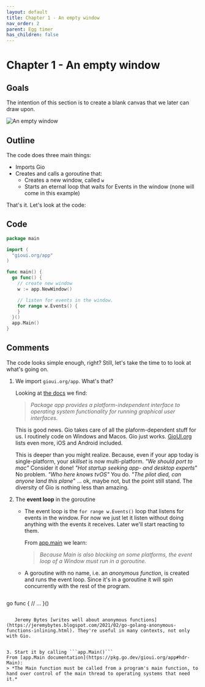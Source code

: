 ```yaml
---
layout: default
title: Chapter 1 - An empty window 
nav_order: 2
parent: Egg timer
has_children: false
---
```


# Chapter 1 - An empty window

## Goals
The intention of this section is to create a blank canvas that we later can draw upon. 

![An empty window](01_empty_window.gif)

## Outline

The code does three main things:
 - Imports Gio
 - Creates and calls a goroutine that: 
   - Creates a new window, called `w`
   - Starts an eternal loop that waits for Events in the window (none will come in this example)

That's it. Let's look at the code:

## Code
```go
package main

import (
  "gioui.org/app"
)

func main() {
  go func() {
    // create new window
    w := app.NewWindow()

    // listen for events in the window.
    for range w.Events() {
    }
  }()
  app.Main()
}
```

## Comments

The code looks simple enough, right? Still, let's take the time to to look at what's going on.

1. We import ```gioui.org/app```. What's that?
   
   Looking at [the docs](https://pkg.go.dev/gioui.org/app) we find:
   > *Package app provides a platform-independent interface to operating system functionality for running graphical user interfaces.*
   
   This is good news. Gio takes care of all the plaform-dependent stuff for us. I routinely code on Windows and Macos. Gio just works. [GioUI.org](gioui.org) lists even more, iOS and Android included. 
   
   This is deeper than you might realize. Because, even if your app today is single-platform, your *skillset* is now multi-platform. 
   *"We should port to mac"* Consider it done! *"Hot startup seeking app- and desktop experts*" No problem. *"Who here knows tvOS"* You do.
   *"The pilot died, can anyone land this plane*" ... ok, maybe not, but the point still stand. The diversity of Gio is nothing less than amazing.
   
2. The **event loop** in the goroutine
   
   - The event loop is the `for range w.Events()` loop that listens for events in the window. For now we just let it listen without doing anything with the events it receives. Later we'll start reacting to them.
   
     From [app.main](https://pkg.go.dev/gioui.org/app#hdr-Main) we learn:
     > *Because Main is also blocking on some platforms, the event loop of a Window must run in a goroutine.*

    - A goroutine with no name, i.e. an *anonymous function*, is created and runs the event loop. Since it's in a goroutine it will spin concurrently with the rest of the program.
   ```go
go func {
  // ...
}()
   ```
  
      Jeremy Bytes [writes well about anonymous functions](https://jeremybytes.blogspot.com/2021/02/go-golang-anonymous-functions-inlining.html). They're useful in many contexts, not only with Gio.


3. Start it by calling ```app.Main()```
From [app.Main documentation](https://pkg.go.dev/gioui.org/app#hdr-Main):
   > *The Main function must be called from a program's main function, to hand over control of the main thread to operating systems that need it.*

